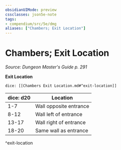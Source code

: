 ```yaml
---
obsidianUIMode: preview
cssclasses: json5e-note
tags:
- compendium/src/5e/dmg
aliases: ["Chambers; Exit Location"]
---
```

# Chambers; Exit Location
*Source: Dungeon Master's Guide p. 291* 

**Exit Location**

`dice: [[Chambers Exit Location.md#^exit-location]]`

| dice: d20 | Location |
|-----------|----------|
| 1-7 | Wall opposite entrance |
| 8-12 | Wall left of entrance |
| 13-17 | Wall right of entrance |
| 18-20 | Same wall as entrance |
^exit-location
